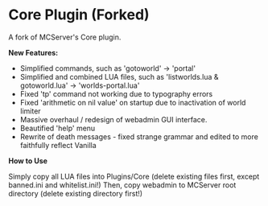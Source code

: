 Core Plugin (Forked)
===========

A fork of MCServer's Core plugin.

**New Features:**
* Simplified commands, such as 'gotoworld' -> 'portal'
* Simplified and combined LUA files, such as 'listworlds.lua & gotoworld.lua' -> 'worlds-portal.lua'
* Fixed 'tp' command not working due to typography errors
* Fixed 'arithmetic on nil value' on startup due to inactivation of world limiter
* Massive overhaul / redesign of webadmin GUI interface.
* Beautified 'help' menu
* Rewrite of death messages - fixed strange grammar and edited to more faithfully reflect Vanilla

**How to Use**

Simply copy all LUA files into Plugins/Core (delete existing files first, except banned.ini and whitelist.ini!)
Then, copy webadmin to MCServer root directory (delete existing directory first!)
